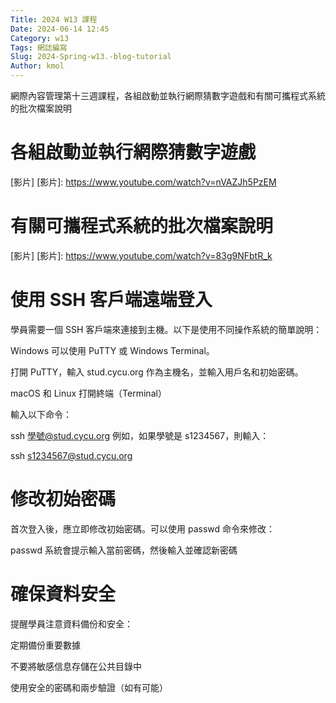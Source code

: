 ```yaml
---
Title: 2024 W13 課程
Date: 2024-06-14 12:45
Category: w13
Tags: 網誌編寫
Slug: 2024-Spring-w13.-blog-tutorial
Author: kmol
---
```


網際內容管理第十三週課程，各組啟動並執行網際猜數字遊戲和有關可攜程式系統的批次檔案說明

<!-- PELICAN_END_SUMMARY -->

# 各組啟動並執行網際猜數字遊戲
[影片]
[影片]: https://www.youtube.com/watch?v=nVAZJh5PzEM

# 有關可攜程式系統的批次檔案說明
[影片]
[影片]: https://www.youtube.com/watch?v=83g9NFbtR_k

# 使用 SSH 客戶端遠端登入
學員需要一個 SSH 客戶端來連接到主機。以下是使用不同操作系統的簡單說明：

Windows 可以使用 PuTTY 或 Windows Terminal。

打開 PuTTY，輸入 stud.cycu.org 作為主機名，並輸入用戶名和初始密碼。

macOS 和 Linux 打開終端（Terminal）

輸入以下命令：

ssh 學號@stud.cycu.org 例如，如果學號是 s1234567，則輸入：

ssh s1234567@stud.cycu.org

# 修改初始密碼
首次登入後，應立即修改初始密碼。可以使用 passwd 命令來修改：

passwd 系統會提示輸入當前密碼，然後輸入並確認新密碼

# 確保資料安全
提醒學員注意資料備份和安全：

定期備份重要數據

不要將敏感信息存儲在公共目錄中

使用安全的密碼和兩步驗證（如有可能）